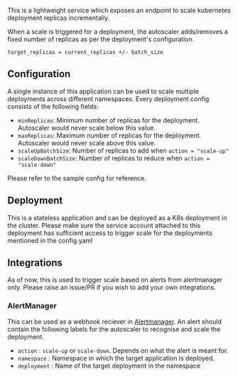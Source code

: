This is a lightweight service which exposes an endpoint to scale kubernetes deployment replicas incrementally. 

When a scale is triggered for a deployment, the autoscaler adds/removes a fixed number of replicas as per the deployment's configuration. 
```
target_replicas = current_replicas +/- batch_size
```

## Configuration

A single instance of this application can be used to scale multiple deployments across different namespaces. Every deployment config consists of the following fields:
- `minReplicas`: Minimum number of replicas for the deployment. Autoscaler would never scale below this value. 
- `maxReplicas`: Maximum number of replicas for the deployment. Autoscaler would never scale above this value.
- `scaleUpBatchSize`: Number of replicas to add when `action = "scale-up"`
- `scaleDownBatchSize`: Number of replicas to reduce when `action = "scale-down"`


Please refer to the sample config for reference. 

## Deployment

This is a stateless application and can be deployed as a K8s deployment in the cluster. Please make sure the service account attached to this deployment has sufficient access to trigger scale for the deployments mentioned in the config.yaml

## Integrations

As of now, this is used to trigger scale based on alerts from alertmanager only. Please raise an issue/PR if you wish to add your own integrations.

### AlertManager

This can be used as a webhook reciever in [Alertmanager](https://github.com/prometheus/alertmanager). An alert should contain the following labels for the autoscaler to recognise and scale the deployment. 
- `action` : `scale-up` or `scale-down`. Depends on what the alert is meant for. 
- `namespace` : Namespace in which the target application is deployed. 
- `deployment` : Name of the target deployment in the namespace
